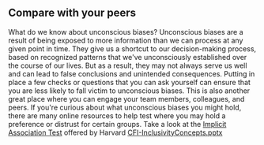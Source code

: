 ## Compare with your peers

What do we know about unconscious biases?
Unconscious biases are a result of being exposed to more information than we can process at any given point in time. They give us a shortcut to our decision-making process, based on recognized patterns that we've unconsciously established over the course of our lives. But as a result, they may not always serve us well and can lead to false conclusions and unintended consequences.
Putting in place a few checks or questions that you can ask yourself can ensure that you are less likely to fall victim to unconscious biases. This is also another great place where you can engage your team members, colleagues, and peers.
If you're curious about what unconscious biases you might hold, there are many online resources to help test where you may hold a preference or distrust for certain groups. Take a look at the [Implicit Association Test](https://implicit.harvard.edu/implicit/takeatest.html) offered by Harvard
[CFI-InclusivityConcepts.pptx](https://github.com/adeleke123/Mckinsey-Forward-Program/files/11601710/CFI-InclusivityConcepts.pptx)

